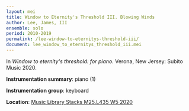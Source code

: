 ```yaml
---
layout: mei
title: Window to Eternity's Threshold III. Blowing Winds
author: Lee, James, III
ensemble: solo
period: 2010-2019
permalink: /lee-window-to-eternitys-threshold-iii/
document: lee_window_to_eternitys_threshold_iii.mei
---
```


In *Window to eternity's threshold: for piano.* Verona, New Jersey: Subito Music 2020.

**Instrumentation summary**: piano (1)

**Instrumentation group**: keyboard

**Location**: <a href="https://tufts.primo.exlibrisgroup.com/permalink/01TUN_INST/1kc9gia/alma991018306188103851" target="_blank">Music Library Stacks M25.L435 W5 2020</a>